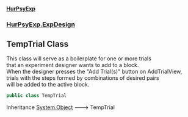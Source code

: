 #### [HurPsyExp](index.md 'index')
### [HurPsyExp.ExpDesign](HurPsyExp.ExpDesign.md 'HurPsyExp.ExpDesign')

## TempTrial Class

This class will serve as a boilerplate for one or more trials  
that an experiment designer wants to add to a block.  
When the designer presses the "Add Trial(s)" button on AddTrialView,  
trials with the steps formed by combinations of desired pairs  
will be added to the active block.

```csharp
public class TempTrial
```

Inheritance [System.Object](https://docs.microsoft.com/en-us/dotnet/api/System.Object 'System.Object') &#129106; TempTrial